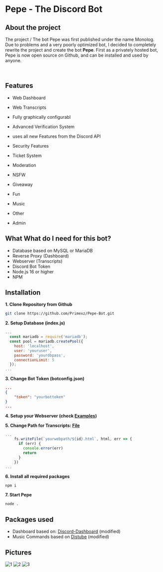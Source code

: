 # Pepe - The Discord Bot

## About the project
The project / The bot Pepe was first published under the name Monolog.
Due to problems and a very poorly optimized bot, I decided to completely rewrite the project and create the bot **Pepe**. 
First as a privately hosted bot, Pepe is now open source on Github, and can be installed and used by anyone. 

<br>

## Features
- Web Dashboard

- Web Transcripts
- Fully graphically configurabl
- Advanced Verification System
- uses all new Features from the Discord API
- Security Features
- Ticket System
- Moderation
- NSFW
- Giveaway
- Fun
- Music
- Other
- Admin



## What What do I need for this bot?
- Database based on MySQL or MariaDB
- Reverse Proxy (Dashboard)
- Webserver (Transcripts)
- Discord Bot Token
- Node.js 16 or higher
- NPM




## Installation
**1. Clone Repository from Github**

```bash
git clone https://github.com/Primexz/Pepe-Bot.git
```

**2. Setup Database (index.js)**
```js
...
  const mariadb = require('mariadb');
  const pool = mariadb.createPool({
    host: 'localhost',
    user: 'youruser',
    password: 'yourdbpass',
    connectionLimit: 5
  });
...
```

**3. Change Bot Token (botconfig.json)**
```json
...
{
	"token": "yourbottoken"
}
...
```

**4. Setup your Webserver (check [Examples](https://github.com/Primexz/Pepe-Bot/tree/main/Examples))**

**5. Change Path for Transcripts: [File](https://github.com/Primexz/Pepe-Bot/blob/main/modules/transcript.js)**
```js
...
    fs.writeFile(`yourwebpath/${id}.html`, html, err => {
      if (err) {
        console.error(err)
        return
      }
    })
...
```

**6. Install all required packages**

```bash
npm i
```

**7. Start Pepe**
```bash
node .
```

## Packages used
- Dashboard based on: [Discord-Dashboard](https://github.com/breftejk/Discord.js-Web-Dashboard) (modified)
- Music Commands based on [Distube](https://github.com/skick1234/DisTube) (modified)

## Pictures
![1](https://i.imgur.com/XhYZCI0.png)
![2](https://i.imgur.com/ZeIkn3j.png)
![3](https://i.imgur.com/qYlsMBQ.png)
